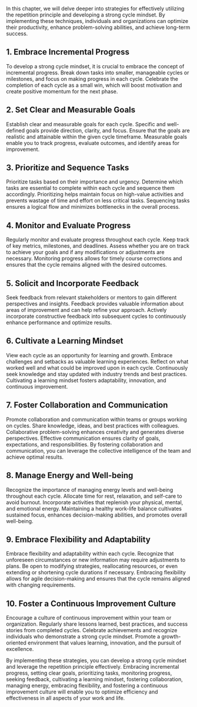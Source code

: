 
In this chapter, we will delve deeper into strategies for effectively utilizing the repetition principle and developing a strong cycle mindset. By implementing these techniques, individuals and organizations can optimize their productivity, enhance problem-solving abilities, and achieve long-term success.

## 1\. Embrace Incremental Progress

To develop a strong cycle mindset, it is crucial to embrace the concept of incremental progress. Break down tasks into smaller, manageable cycles or milestones, and focus on making progress in each cycle. Celebrate the completion of each cycle as a small win, which will boost motivation and create positive momentum for the next phase.

## 2\. Set Clear and Measurable Goals

Establish clear and measurable goals for each cycle. Specific and well-defined goals provide direction, clarity, and focus. Ensure that the goals are realistic and attainable within the given cycle timeframe. Measurable goals enable you to track progress, evaluate outcomes, and identify areas for improvement.

## 3\. Prioritize and Sequence Tasks

Prioritize tasks based on their importance and urgency. Determine which tasks are essential to complete within each cycle and sequence them accordingly. Prioritizing helps maintain focus on high-value activities and prevents wastage of time and effort on less critical tasks. Sequencing tasks ensures a logical flow and minimizes bottlenecks in the overall process.

## 4\. Monitor and Evaluate Progress

Regularly monitor and evaluate progress throughout each cycle. Keep track of key metrics, milestones, and deadlines. Assess whether you are on track to achieve your goals and if any modifications or adjustments are necessary. Monitoring progress allows for timely course corrections and ensures that the cycle remains aligned with the desired outcomes.

## 5\. Solicit and Incorporate Feedback

Seek feedback from relevant stakeholders or mentors to gain different perspectives and insights. Feedback provides valuable information about areas of improvement and can help refine your approach. Actively incorporate constructive feedback into subsequent cycles to continuously enhance performance and optimize results.

## 6\. Cultivate a Learning Mindset

View each cycle as an opportunity for learning and growth. Embrace challenges and setbacks as valuable learning experiences. Reflect on what worked well and what could be improved upon in each cycle. Continuously seek knowledge and stay updated with industry trends and best practices. Cultivating a learning mindset fosters adaptability, innovation, and continuous improvement.

## 7\. Foster Collaboration and Communication

Promote collaboration and communication within teams or groups working on cycles. Share knowledge, ideas, and best practices with colleagues. Collaborative problem-solving enhances creativity and generates diverse perspectives. Effective communication ensures clarity of goals, expectations, and responsibilities. By fostering collaboration and communication, you can leverage the collective intelligence of the team and achieve optimal results.

## 8\. Manage Energy and Well-being

Recognize the importance of managing energy levels and well-being throughout each cycle. Allocate time for rest, relaxation, and self-care to avoid burnout. Incorporate activities that replenish your physical, mental, and emotional energy. Maintaining a healthy work-life balance cultivates sustained focus, enhances decision-making abilities, and promotes overall well-being.

## 9\. Embrace Flexibility and Adaptability

Embrace flexibility and adaptability within each cycle. Recognize that unforeseen circumstances or new information may require adjustments to plans. Be open to modifying strategies, reallocating resources, or even extending or shortening cycle durations if necessary. Embracing flexibility allows for agile decision-making and ensures that the cycle remains aligned with changing requirements.

## 10\. Foster a Continuous Improvement Culture

Encourage a culture of continuous improvement within your team or organization. Regularly share lessons learned, best practices, and success stories from completed cycles. Celebrate achievements and recognize individuals who demonstrate a strong cycle mindset. Promote a growth-oriented environment that values learning, innovation, and the pursuit of excellence.

By implementing these strategies, you can develop a strong cycle mindset and leverage the repetition principle effectively. Embracing incremental progress, setting clear goals, prioritizing tasks, monitoring progress, seeking feedback, cultivating a learning mindset, fostering collaboration, managing energy, embracing flexibility, and fostering a continuous improvement culture will enable you to optimize efficiency and effectiveness in all aspects of your work and life.
